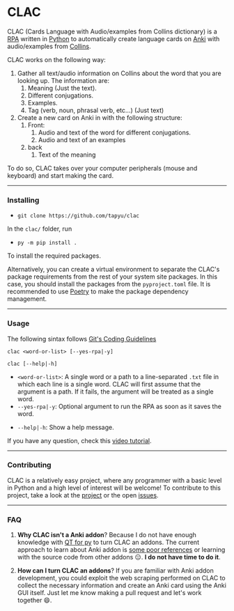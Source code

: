 # CLAC
CLAC (Cards Language with Audio/examples from Collins dictionary) is a [RPA](https://repoman.pl/en/why-robots-cost-so-much/#:~:text=What%20is%20RPA%3F) written in [Python](https://www.python.org/) to automatically create language cards on [Anki](https://apps.ankiweb.net/) with audio/examples from [Collins](https://www.collinsdictionary.com/).

CLAC works on the following way:
1. Gather all text/audio information on Collins about the word that you are looking up. The information are:
    1. Meaning (Just the text).
    1. Different conjugations.
    1. Examples.
    1. Tag (verb, noun, phrasal verb, etc...) (Just text)
1. Create a new card on Anki in with the following structure:
    1. Front:
        1. Audio and text of the word for different conjugations.
        1. Audio and text of an examples
    1. back
        1. Text of the meaning

To do so, CLAC takes over your computer peripherals (mouse and keyboard) and start making the card.

---
### Installing

- `git clone https://github.com/tapyu/clac`

In the `clac/` folder, run

- `py -m pip install .`

To install the required packages.

Alternatively, you can create a virtual environment to separate the CLAC's package requirements from the rest of your system site packages. In this case, you should install the packages from the `pyproject.toml` file. It is recommended to use [Poetry](https://python-poetry.org/) to make the package dependency management.


---
### Usage

The following sintax follows [Git's Coding Guidelines](https://github.com/git/git/blob/master/Documentation/CodingGuidelines#:~:text=Writing%20Documentation)

<!-- `clac <word-or-list> [--yes-rpa|-y] [--auto-remove|-r]` -->
`clac <word-or-list> [--yes-rpa|-y]`

`clac [--help|-h]`


- `<word-or-list>`: A single word or a path to a line-separated `.txt` file in which each line is a single word. CLAC will first assume that the argument is a path. If it fails, the argument will be treated as a single word.
- `--yes-rpa|-y`: Optional argument to run the RPA as soon as it saves the word.
<!-- - `--auto-remove|-r`: Optional argument to remove the folders used to save the data. -->
- `--help|-h`: Show a help message.

If you have any question, check this [video tutorial](https://www.youtube.com/watch?v=9XNqNNM2AhI).


---
### Contributing

CLAC is a relatively easy project, where any programmer with a basic level in Python and a high level of interest will be welcome! To contribute to this project, take a look at the [project](https://github.com/tapyu/clac/projects/1) or the open [issues](https://github.com/tapyu/clac/issues).

---
### FAQ
1. **Why CLAC isn't a Anki addon**? Because I do not have enough knowledge with [QT for py](https://doc.qt.io/qtforpython/) to turn CLAC an addons. The current approach to learn about Anki addon is [some poor references](https://www.reddit.com/r/Anki/comments/bae3yx/building_addons_without_reading_all_the_source/) or learning with the source code from other addons 😑. **I do not have time to do it**.

1. **How can I turn CLAC an addons**? If you are familiar with Anki addon development, you could exploit the web scraping performed on CLAC to collect the necessary information and create an Anki card using the Anki GUI itself. Just let me know making a pull request and let's work together 😄.

<!--
Useful links:
1. For request CLAC to a new Addon: https://forums.ankiweb.net/
1. About Python Web Scraping: https://www.edureka.co/blog/web-scraping-with-python/

-->
